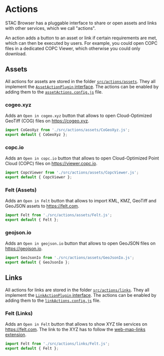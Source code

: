# Actions

STAC Browser has a pluggable interface to share or open assets and links with other services, which we call "actions".

An action adds a button to an asset or link if certain requirements are met, which can then be executed by users.
For example, you could open COPC files in a dedicated COPC Viewer, which otherwise you could only download.

## Assets

All actions for assets are stored in the folder [`src/actions/assets`](../src/actions/assets).
They all implement the [`AssetActionPlugin` interface](../src/actions/AssetActionPlugin.js).
The actions can be enabled by adding them to the [`assetActions.config.js`](../assetActions.config.js) file.

### cogeo.xyz

Adds an `Open in cogeo.xyz` button that allows to open Cloud-Optimized GeoTiff (COG) files on <https://cogeo.xyz>.

```js
import CoGeoXyz from './src/actions/assets/CoGeoXyz.js';
export default { CoGeoXyz };
```

### copc.io

Adds an `Open in copc.io` button that allows to open Cloud-Optimized Point Cloud (COPC) files on <https://viewer.copc.io>.

```js
import CopcViewer from './src/actions/assets/CopcViewer.js';
export default { CopcViewer };
```

### Felt (Assets)

Adds an `Open in Felt` button that allows to import KML, KMZ, GeoTiff and GeoJSON assets to <https://felt.com>.

```js
import Felt from './src/actions/assets/Felt.js';
export default { Felt };
```

### geojson.io

Adds an `Open in geojson.io` button that allows to open GeoJSON files on <https://geojson.io>.

```js
import GeoJsonIo from './src/actions/assets/GeoJsonIo.js';
export default { GeoJsonIo };
```

## Links

All actions for links are stored in the folder [`src/actions/links`](../src/actions/links).
They all implement the [`LinkActionPlugin` interface](../src/actions/LinkActionPlugin.js).
The actions can be enabled by adding them to the [`linkActions.config.js`](../linkActions.config.js) file.

### Felt (Links)

Adds an `Open in Felt` button that allows to show XYZ tile services on <https://felt.com>.
The link to the XYZ has to follow the [web-map-links extension](https://github.com/stac-extensions/web-map-links/blob/v1.0.0/README.md#xyz).

```js
import Felt from './src/actions/links/Felt.js';
export default { Felt };
```
